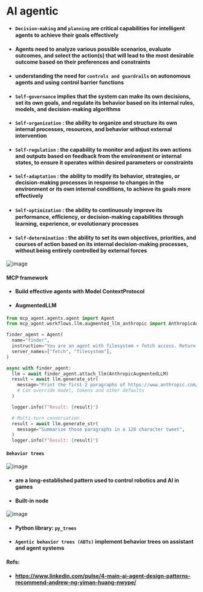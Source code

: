 # AI agentic

- #### `Decision-making` and `planning` are critical capabilities for intelligent agents to achieve their goals eﬀectively
- #### Agents need to analyze various possible scenarios, evaluate outcomes, and select the action(s) that will lead to the most desirable outcome based on their preferences and constraints
- #### understanding the need for `controls and guardrails` on autonomous agents and using control barrier functions
- #### `Self-governance` implies that the system can make its own decisions, set its own goals, and regulate its behavior based on its internal rules, models, and decision-making algorithms
- #### `Self-organization` : the ability to organize and structure its own internal processes, resources, and behavior without external intervention
- #### `Self-regulation` : the capability to monitor and adjust its own actions and outputs based on feedback from the environment or internal states, to ensure it operates within desired parameters or constraints
- #### `Self-adaptation` : the ability to modify its behavior, strategies, or decision-making processes in response to changes in the environment or its own internal conditions, to achieve its goals more eﬀectively
- #### `Self-optimization` : the ability to continuously improve its performance, eﬃciency, or decision-making capabilities through learning, experience, or evolutionary processes
- #### `Self-determination` : the ability to set its own objectives, priorities, and courses of action based on its internal decision-making processes, without being entirely controlled by external forces

![image](https://github.com/user-attachments/assets/5f758396-da1c-47c1-8029-310c740c8175)

#### MCP framework
- #### Build effective agents with Model ContextProtocol
- #### AugmentedLLM
```python
from mcp_agent.agents.agent import Agent
from mcp_agent.workflows.llm.augmented_llm_anthropic import AnthropicAugmentedLLM

finder_agent = Agent(
  name="finder",
  instruction="You are an agent with filesystem + fetch access. Return the requested file or URL contents.",
  server_names=["fetch", "filesystem"],
)

async with finder_agent:
  llm = await finder_agent.attach_llm(AnthropicAugmentedLLM)
  result = await llm.generate_str(
    message="Print the first 2 paragraphs of https://www.anthropic.com/research/building-effective-agents",
    # Can override model, tokens and other defaults
  )

  logger.info(f"Result: {result}")

  # Multi-turn conversation
  result = await llm.generate_str(
    message="Summarize those paragraphs in a 128 character tweet",
  )
  logger.info(f"Result: {result}")
```

#### `Behavior trees`
![image](https://github.com/user-attachments/assets/3ac0799e-b9fe-47c6-b825-2e328f76a7df)
- #### are a long-established pattern used to control robotics and AI in games
- #### Built-in node
![image](https://github.com/user-attachments/assets/c2d49668-775f-4387-be0c-e42b22599ce0)
- #### Python library: `py_trees`
- #### `Agentic behavior trees (ABTs)` implement behavior trees on assistant and agent systems

#### Refs:
- #### https://www.linkedin.com/pulse/4-main-ai-agent-design-patterns-recommend-andrew-ng-yiman-huang-nwype/
